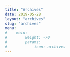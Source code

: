 ```yaml
---
title: "Archives"
date: 2019-05-28
layout: "archives"
slug: "archives"
menu:
#    main:
#        weight: -70
#        params: 
#            icon: archives
---
```

